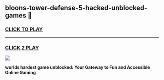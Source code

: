 
## bloons-tower-defense-5-hacked-unblocked-games 👋
<h3>
<a href="https://premium.freeplayer.one?title=bloons-tower-defense-5-hacked-unblocked-games&ref=14F">CLICK TO PLAY</a></h3>
<hr>

<h3>
<a href="https://premium.freeplayer.one?title=bloons-tower-defense-5-hacked-unblocked-games&ref=14F">CLICK 2 PLAY</a>
  
</h3>

<a href="https://premium.freeplayer.one?title=bloons-tower-defense-5-hacked-unblocked-games&ref=12F/"><img src="https://clearcache.store/games.png"></a>


**worlds hardest game unblocked: Your Gateway to Fun and Accessible Online Gaming**
